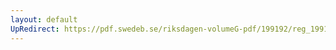 ```yaml
---
layout: default
UpRedirect: https://pdf.swedeb.se/riksdagen-volumeG-pdf/199192/reg_199192/reg_199192_0659.pdf
---
```

